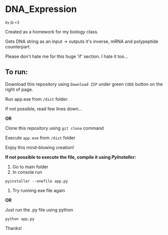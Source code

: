 # DNA_Expression
<sub>by jb <3</sub>

Created as a homework for my biology class.

Gets DNA string as an input -> outputs it's inverse, mRNA and polypeptide counterpart.

Please don't hate me for this huge 'if' section. I hate it too...

## To run:
Download this repository using `Download ZIP` under green `CODE` button on the right of page.

Run app.exe from `/dist` folder.

If not possible, read few lines down...

**OR**

Clone this repository using `git clone` command

Execute `app.exe` from `/dist` folder

Enjoy this mind-blowing creation!

**If not possible to execute the file, compile it using _PyInstaller_:**

1. Go to main folder
2. In console run

`pyinstaller --onefile app.py`

1. Try running exe file again

**OR**

Just run the .py file using python

`python app.py`


Thanks!
